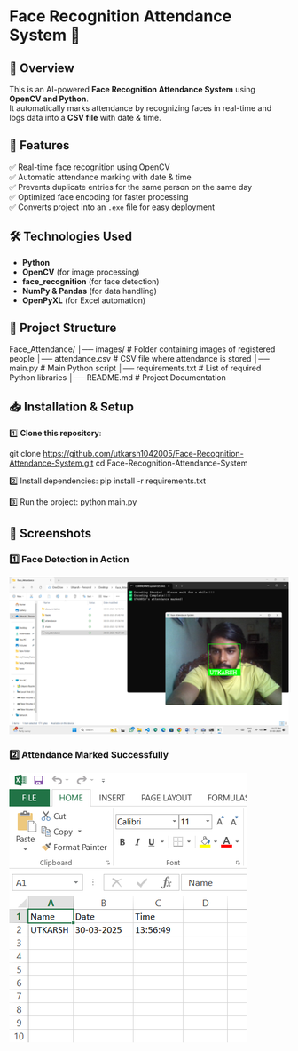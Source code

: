 
# Face Recognition Attendance System 🎯  

## 📌 Overview  
This is an AI-powered **Face Recognition Attendance System** using **OpenCV and Python**.  
It automatically marks attendance by recognizing faces in real-time and logs data into a **CSV file** with date & time.  

## 🚀 Features  
✅ Real-time face recognition using OpenCV  
✅ Automatic attendance marking with date & time  
✅ Prevents duplicate entries for the same person on the same day  
✅ Optimized face encoding for faster processing  
✅ Converts project into an `.exe` file for easy deployment  

## 🛠️ Technologies Used  
- **Python**  
- **OpenCV** (for image processing)  
- **face_recognition** (for face detection)  
- **NumPy & Pandas** (for data handling)  
- **OpenPyXL** (for Excel automation)  

## 📂 Project Structure  
Face_Attendance/ │── images/ # Folder containing images of registered people │── attendance.csv # CSV file where attendance is stored │── main.py # Main Python script │── requirements.txt # List of required Python libraries │── README.md # Project Documentation


## 📥 Installation & Setup  
1️⃣ **Clone this repository**:  

git clone https://github.com/utkarsh1042005/Face-Recognition-Attendance-System.git 
cd Face-Recognition-Attendance-System

2️⃣ Install dependencies:
pip install -r requirements.txt

3️⃣ Run the project:
python main.py


## 📸 Screenshots

### 1️⃣ Face Detection in Action  
![Face Detection](https://raw.githubusercontent.com/utkarsh1042005/Face-Recognition-Attendance-System./main/working_of_project.png)

### 2️⃣ Attendance Marked Successfully  
![Attendance Marked](https://raw.githubusercontent.com/utkarsh1042005/Face-Recognition-Attendance-System./main/created_csv_file_sample.png)
